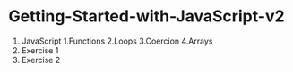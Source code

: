# Getting-Started-with-JavaScript-v2
1. JavaScript
 1.Functions
 2.Loops
 3.Coercion
 4.Arrays
2. Exercise 1
3. Exercise 2
